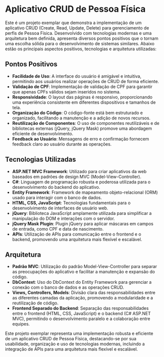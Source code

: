 # Aplicativo CRUD de Pessoa Física
Este é um projeto exemplar que demonstra a implementação de um aplicativo CRUD (Create, Read, Update, Delete) para gerenciamento de perfis de Pessoa Física. Desenvolvido com tecnologias modernas e uma arquitetura bem definida, apresenta diversos pontos positivos que o tornam uma escolha sólida para o desenvolvimento de sistemas similares. Abaixo estão os principais aspectos positivos, tecnologias e arquitetura utilizadas:

## Pontos Positivos
- **Facilidade de Uso**: A interface do usuário é amigável e intuitiva, permitindo aos usuários realizar operações de CRUD de forma eficiente.
- **Validação de CPF**: Implementação de validação de CPF para garantir que apenas CPFs válidos sejam inseridos no sistema.
- **Responsividade**: O layout das páginas é responsivo, proporcionando uma experiência consistente em diferentes dispositivos e tamanhos de tela.
- **Organização do Código**: O código-fonte está bem estruturado e organizado, facilitando a manutenção e a adição de novos recursos.
- **Reutilização de Componentes**: O uso de componentes reutilizáveis e de bibliotecas externas (jQuery, jQuery Mask) promove uma abordagem eficiente de desenvolvimento.
- **Feedback ao Usuário**: Mensagens de erro e confirmação fornecem feedback claro ao usuário durante as operações.

## Tecnologias Utilizadas
- **ASP.NET MVC Framework**: Utilizado para criar aplicativos da web baseados em padrões de design MVC (Model-View-Controller).
- **C#**: Linguagem de programação robusta e poderosa utilizada para o desenvolvimento do backend do aplicativo.
- **Entity Framework**: Framework de mapeamento objeto-relacional (ORM) usado para interagir com o banco de dados.
- **HTML, CSS, JavaScript**: Tecnologias fundamentais para o desenvolvimento de interfaces de usuário web.
- **jQuery**: Biblioteca JavaScript amplamente utilizada para simplificar a manipulação do DOM e interações com o servidor.
- **jQuery Mask Plugin**: Plugin jQuery para aplicar máscaras em campos de entrada, como CPF e data de nascimento.
- **APIs**: Utilização de APIs para comunicação entre o frontend e o backend, promovendo uma arquitetura mais flexível e escalável.

## Arquitetura
- **Padrão MVC**: Utilização do padrão Model-View-Controller para separar as preocupações do aplicativo e facilitar a manutenção e expansão do código.
- **DbContext**: Uso do DbContext do Entity Framework para gerenciar a conexão com o banco de dados e as operações CRUD.
- **Views, Controllers, Models**: Divisão clara das responsabilidades entre as diferentes camadas da aplicação, promovendo a modularidade e a reutilização de código.
- **Frontend Separado do Backend**: Separação das responsabilidades entre o frontend (HTML, CSS, JavaScript) e o backend (C# ASP.NET MVC), permitindo o desenvolvimento paralelo e a colaboração entre equipes.

Este projeto exemplar representa uma implementação robusta e eficiente de um aplicativo CRUD de Pessoa Física, destacando-se por sua usabilidade, organização e uso de tecnologias modernas, incluindo a integração de APIs para uma arquitetura mais flexível e escalável.
